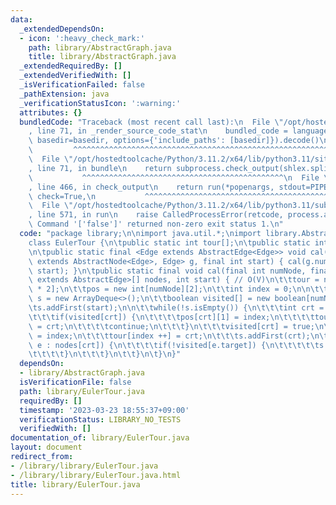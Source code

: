 ```yaml
---
data:
  _extendedDependsOn:
  - icon: ':heavy_check_mark:'
    path: library/AbstractGraph.java
    title: library/AbstractGraph.java
  _extendedRequiredBy: []
  _extendedVerifiedWith: []
  _isVerificationFailed: false
  _pathExtension: java
  _verificationStatusIcon: ':warning:'
  attributes: {}
  bundledCode: "Traceback (most recent call last):\n  File \"/opt/hostedtoolcache/Python/3.11.2/x64/lib/python3.11/site-packages/onlinejudge_verify/documentation/build.py\"\
    , line 71, in _render_source_code_stat\n    bundled_code = language.bundle(stat.path,\
    \ basedir=basedir, options={'include_paths': [basedir]}).decode()\n          \
    \         ^^^^^^^^^^^^^^^^^^^^^^^^^^^^^^^^^^^^^^^^^^^^^^^^^^^^^^^^^^^^^^^^^^^^^^^^^^^^^^^^^\n\
    \  File \"/opt/hostedtoolcache/Python/3.11.2/x64/lib/python3.11/site-packages/onlinejudge_verify/languages/user_defined.py\"\
    , line 71, in bundle\n    return subprocess.check_output(shlex.split(command))\n\
    \           ^^^^^^^^^^^^^^^^^^^^^^^^^^^^^^^^^^^^^^^^^^^^^\n  File \"/opt/hostedtoolcache/Python/3.11.2/x64/lib/python3.11/subprocess.py\"\
    , line 466, in check_output\n    return run(*popenargs, stdout=PIPE, timeout=timeout,\
    \ check=True,\n           ^^^^^^^^^^^^^^^^^^^^^^^^^^^^^^^^^^^^^^^^^^^^^^^^^^^^^^^^^\n\
    \  File \"/opt/hostedtoolcache/Python/3.11.2/x64/lib/python3.11/subprocess.py\"\
    , line 571, in run\n    raise CalledProcessError(retcode, process.args,\nsubprocess.CalledProcessError:\
    \ Command '['false']' returned non-zero exit status 1.\n"
  code: "package library;\n\nimport java.util.*;\nimport library.AbstractGraph;\n\n\
    class EulerTour {\n\tpublic static int tour[];\n\tpublic static int pos[][];\n\
    \n\tpublic static final <Edge extends AbstractEdge<Edge>> void cal(final AbstractGraph<?\
    \ extends AbstractNode<Edge>, Edge> g, final int start) { cal(g.numNode, g.nodes(),\
    \ start); }\n\tpublic static final void cal(final int numNode, final AbstractNode<?\
    \ extends AbstractEdge>[] nodes, int start) { // O(V)\n\t\ttour = new int[numNode\
    \ * 2];\n\t\tpos = new int[numNode][2];\n\t\tint index = 0;\n\n\t\tDeque<Integer>\
    \ s = new ArrayDeque<>();\n\t\tboolean visited[] = new boolean[numNode];\n\n\t\
    \ts.addFirst(start);\n\n\t\twhile(!s.isEmpty()) {\n\t\t\tint crt = s.removeFirst();\n\
    \t\t\tif(visited[crt]) {\n\t\t\t\tpos[crt][1] = index;\n\t\t\t\ttour[index ++]\
    \ = crt;\n\t\t\t\tcontinue;\n\t\t\t}\n\t\t\tvisited[crt] = true;\n\t\t\tpos[crt][0]\
    \ = index;\n\t\t\ttour[index ++] = crt;\n\t\t\ts.addFirst(crt);\n\t\t\tfor(AbstractEdge\
    \ e : nodes[crt]) {\n\t\t\t\tif(!visited[e.target]) {\n\t\t\t\t\ts.addFirst(e.target);\n\
    \t\t\t\t}\n\t\t\t}\n\t\t}\n\t}\n}"
  dependsOn:
  - library/AbstractGraph.java
  isVerificationFile: false
  path: library/EulerTour.java
  requiredBy: []
  timestamp: '2023-03-23 18:55:37+09:00'
  verificationStatus: LIBRARY_NO_TESTS
  verifiedWith: []
documentation_of: library/EulerTour.java
layout: document
redirect_from:
- /library/library/EulerTour.java
- /library/library/EulerTour.java.html
title: library/EulerTour.java
---
```

